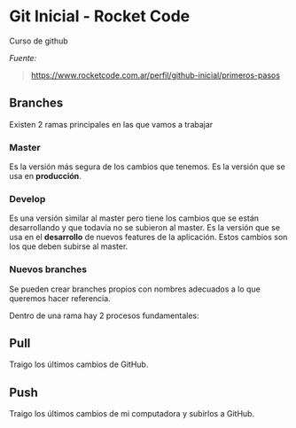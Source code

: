 # Git Inicial - Rocket Code
Curso de github 

*Fuente:* 
> https://www.rocketcode.com.ar/perfil/github-inicial/primeros-pasos

## Branches
Existen 2 ramas principales en las que vamos a trabajar

### Master
Es la versión más segura de los cambios que tenemos.
Es la versión que se usa en **producción**.

### Develop
Es una versión similar al master pero tiene los cambios que se están desarrollando 
y que todavía no se subieron al master.
Es la versión que se usa en el **desarrollo** de nuevos features de la aplicación.
Estos cambios son los que deben subirse al master.

### Nuevos branches
Se pueden crear branches propios con nombres adecuados a lo que 
queremos hacer referencia.


Dentro de una rama hay 2 procesos fundamentales:

## Pull
Traigo los últimos cambios de GitHub.

## Push
Traigo los últimos cambios de mi computadora y subirlos a GitHub.



